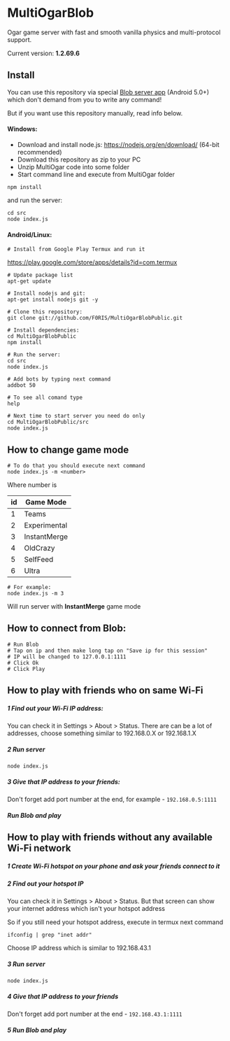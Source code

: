 # MultiOgarBlob
Ogar game server with fast and smooth vanilla physics and multi-protocol support.

Current version: **1.2.69.6**

## Install

You can use this repository via special [Blob server app](https://blobgame.github.io) (Android 5.0+) which don't demand from you to write any command!

But if you want use this repository manually, read info below.

#### Windows:
* Download and install node.js: https://nodejs.org/en/download/ (64-bit recommended)
* Download this repository as zip to your PC
* Unzip MultiOgar code into some folder
* Start command line and execute from MultiOgar folder
```
npm install
```
and run the server:
```
cd src
node index.js
```

#### Android/Linux:
```
# Install from Google Play Termux and run it
```

https://play.google.com/store/apps/details?id=com.termux
```
# Update package list
apt-get update

# Install nodejs and git:
apt-get install nodejs git -y

# Clone this repository:
git clone git://github.com/F0RIS/MultiOgarBlobPublic.git

# Install dependencies:
cd MultiOgarBlobPublic
npm install

# Run the server:
cd src
node index.js

# Add bots by typing next command
addbot 50

# To see all comand type
help

# Next time to start server you need do only 
cd MultiOgarBlobPublic/src
node index.js
```


## How to change game mode
```
# To do that you should execute next command
node index.js -m <number>
```
Where number is 

| id  | Game Mode |
| ----- | ------------- |
| 1 | Teams |
| 2 | Experimental|
| 3 | InstantMerge |
| 4 | OldCrazy |
| 5 | SelfFeed |
| 6 | Ultra |
```
# For example:
node index.js -m 3
```
Will run server with <b>InstantMerge</b> game mode



## How to connect from Blob:
```
# Run Blob
# Tap on ip and then make long tap on "Save ip for this session"
# IP will be changed to 127.0.0.1:1111
# Click Ok
# Click Play
```


## How to play with friends who on same Wi-Fi 

##### 1 Find out your Wi-Fi IP address:
  You can check it in Settings > About > Status. 
  There are can be a lot of addresses, 
  choose something similar to 192.168.0.X or 192.168.1.X

##### 2 Run server
```
node index.js
```
##### 3 Give that IP address to your friends:
Don't forget add port number at the end, for example - `192.168.0.5:1111`

##### Run Blob and play


## How to play with friends without any available Wi-Fi network

##### 1 Create Wi-Fi hotspot on your phone and ask your friends connect to it

##### 2 Find out your hotspot IP
You can check it in Settings > About > Status. 
But that screen can show your internet address which isn't your hotspot address

So if you still need your hotspot address, execute in termux next command
```
ifconfig | grep "inet addr"
```
Choose IP address which is similar to 192.168.43.1

##### 3 Run server
```
node index.js
```

##### 4 Give that IP address to your friends
Don't forget add port number at the end - `192.168.43.1:1111`

##### 5 Run Blob and play

